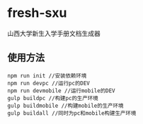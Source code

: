 # fresh-sxu
山西大学新生入学手册文档生成器

## 使用方法
```
npm run init //安装依赖环境
npm run devpc //运行pc的DEV
npm run devmobile //运行mobile的DEV
gulp buildpc //构建pc的生产环境
gulp buildmobile //构建mobile的生产环境
gulp buildall //同时为pc和mobile构建生产环境
```